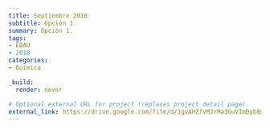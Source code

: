 ```yaml
---
title: Septiembre 2018
subtitle: Opción 1
summary: Opción 1.
tags:
- EBAU
- 2018
categories:
- Química

_build:
  render: never

# Optional external URL for project (replaces project detail page).
external_link: https://drive.google.com/file/d/1gvAHZfvMJrMa3GuVImDyb8m0OtB52iJM/view
---
```

